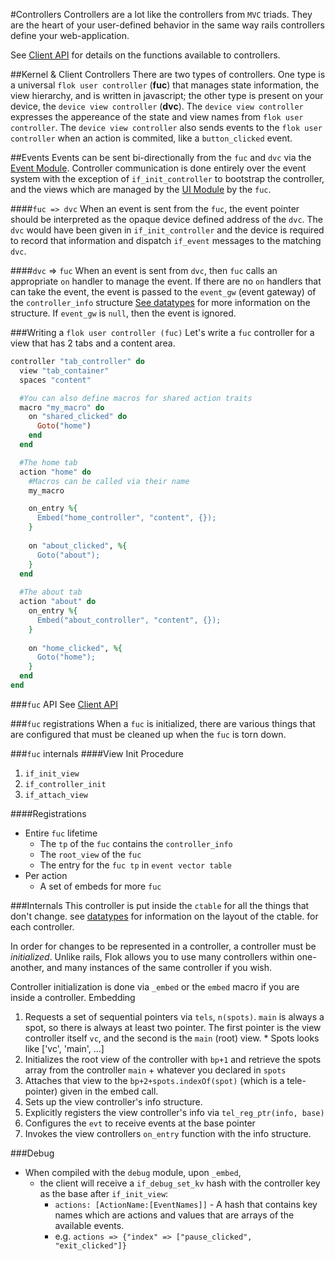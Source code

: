 #Controllers
Controllers are a lot like the controllers from `MVC` triads. They are the heart of your user-defined behavior in the same way rails controllers define your web-application.

See [Client API](./client_api.md) for details on the functions available to controllers.

##Kernel & Client Controllers
There are two types of controllers.  One type is a universal `flok user controller` (**fuc**) that manages state information, the view hierarchy, and is written in javascript; the other type is present on your device, the `device view controller` (**dvc**). The `device view controller` expresses the appereance of the state and view names from `flok user controller`.  The `device view controller` also sends events to the `flok user controller` when an action is commited, like a `button_clicked` event.

##Events
Events can be sent bi-directionally from the `fuc` and `dvc` via the [Event Module](./mod/event.md).  Controller communication is done entirely over the event system with the exception of `if_init_controller` to bootstrap the controller, and the views which are managed by the [UI Module](./mod/ui.md) by the `fuc`.

####`fuc => dvc`
When an event is sent from the `fuc`, the event pointer should be interpreted as the opaque device defined address of the `dvc`. The `dvc` would have been given in `if_init_controller` and the device is required to record that information and dispatch `if_event` messages to the matching `dvc`.

####`dvc` => `fuc`
When an event is sent from `dvc`, then `fuc` calls an appropriate `on` handler to manage the event. If there are no `on` handlers that can take the
event, the event is passed to the `event_gw` (event gateway) of the `controller_info` structure [See datatypes](./datatypes.md) for more information
on the structure. If `event_gw` is `null`, then the event is ignored.

###Writing a `flok user controller (fuc)`
Let's write a `fuc` controller for a view that has 2 tabs and a content area.

```ruby
controller "tab_controller" do
  view "tab_container"
  spaces "content"

  #You can also define macros for shared action traits
  macro "my_macro" do
    on "shared_clicked" do
      Goto("home")
    end
  end

  #The home tab
  action "home" do
    #Macros can be called via their name
    my_macro

    on_entry %{
      Embed("home_controller", "content", {});
    }
    
    on "about_clicked", %{
      Goto("about");
    }
  end
  
  #The about tab
  action "about" do
    on_entry %{
      Embed("about_controller", "content", {});
    }
    
    on "home_clicked", %{
      Goto("home");
    }
  end
end
```

###`fuc` API
  See [Client API](./client_api.md)

###`fuc` registrations
When a `fuc` is initialized, there are various things that are configured that must be cleaned up when the `fuc` is torn down.

###`fuc` internals
####View Init Procedure
  1. `if_init_view`
  2. `if_controller_init`
  3. `if_attach_view`

####Registrations
  * Entire `fuc` lifetime
    * The `tp` of the `fuc` contains the `controller_info`
    * The `root_view` of the `fuc`
    * The entry for the `fuc tp` in `event vector table`
  * Per action
    * A set of embeds for more `fuc`

###Internals
This controller is put inside the `ctable` for all the things that don't change. see [datatypes](./datatypes.md) for information on the layout of the ctable.
for each controller.

In order for changes to be represented in a controller, a controller must be *initialized*. Unlike rails, Flok allows you to use many controllers within one-another,
and many instances of the same controller if you wish. 

Controller initialization is done via `_embed` or the `embed` macro if you are inside a controller. Embedding
  1. Requests a set of sequential pointers via `tels`, `n(spots)`.  `main` is always a spot, so there is always at least two pointer. The first pointer is the view controller itself `vc`, and the second is the `main` (root) view.
    * Spots looks like ['vc', 'main', ...]
  2. Initializes the root view of the controller with `bp+1` and retrieve the spots array from the controller `main` + whatever you declared in `spots`
  3. Attaches that view to the `bp+2+spots.indexOf(spot)` (which is a tele-pointer) given in the embed call.
  4. Sets up the view controller's info structure.
  5. Explicitly registers the view controller's info via `tel_reg_ptr(info, base)`
  6. Configures the `evt` to receive events at the base pointer
  6. Invokes the view controllers `on_entry` function with the info structure.

###Debug
  * When compiled with the `debug` module, upon `_embed`, 
    * the client will receive a `if_debug_set_kv` hash with the controller key as the base after `if_init_view`:
      * `actions: [ActionName:[EventNames]]` - A hash that contains key names which are actions and values that are arrays of the available events.
      * e.g. `actions => {"index" => ["pause_clicked", "exit_clicked"]}`
